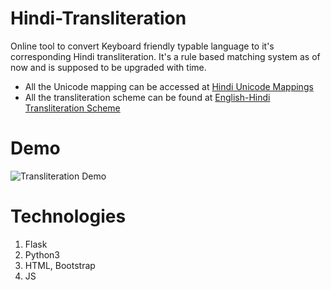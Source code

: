 # Hindi-Transliteration

Online tool to convert Keyboard friendly typable language to it's corresponding Hindi transliteration.  It's a rule based matching system as of now and is supposed to be upgraded with time.

* All the Unicode mapping can be accessed at [Hindi Unicode Mappings](https://jrgrapxhix.net/r/Unicode/0900-097F)
* All the transliteration scheme can be found at [English-Hindi Transliteration Scheme](https://www.researchgate.net/figure/English-Hindi-Transliteration-mapping_fig1_220745891)

# Demo
![Transliteration Demo](https://github.com/prakhar21/Hindi-Transliteration/blob/master/transliteration.gif)

# Technologies
1. Flask
2. Python3
3. HTML, Bootstrap
4. JS

